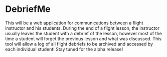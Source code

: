 # DebriefMe
This will be a web application for communications between a flight instructor and his students. During the end of a flight lesson, the instructor usually leaves the student with a debrief of the lesson, however most of the time a student will forget the previous lesson and what was discussed. This tool will allow a log of all flight debriefs to be archived and accessed by each individual student! Stay tuned for the alpha release! 
